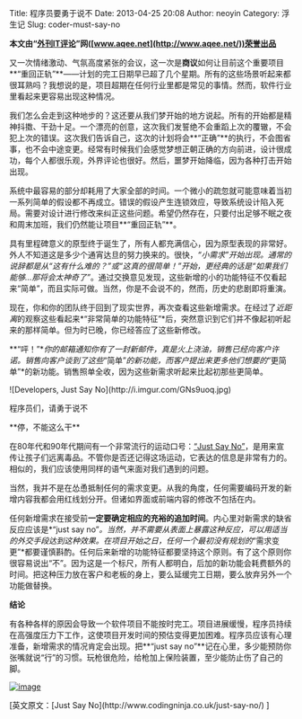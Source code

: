 Title: 程序员要勇于说不
Date: 2013-04-25 20:08
Author: neoyin
Category: 浮生记
Slug: coder-must-say-no

<section>

**本文由“[外刊IT评论](http://www.aqee.net/)”网([www.aqee.net](http://www.aqee.net/))荣誉出品**

又一次情绪激动、气氛高度紧张的会议，这一次是**商议**如何让目前这个重要项目**“重回正轨”**——计划的完工日期早已超了几个星期。所有的这些场景听起来都很耳熟吗？我想说的是，项目超期在任何行业里都是常见的事情。然而，软件行业里看起来更容易出现这种情况。

我们怎么会走到这种地步的？这还要从我们梦开始的地方说起。所有的开始都是精神抖擞、干劲十足。一个漂亮的创意，这次我们发誓绝不会重蹈上次的覆辙，不会犯上次的错误。这次我们告诉自己，这次的计划将会**“正确”**的执行，不会图省事，也不会中途变更。经常有时候我们会感觉梦想正朝正确的方向前进，设计很成功，每个人都很乐观，外界评论也很好。然后，噩梦开始降临，因为各种打击开始出现。

系统中最容易的部分却耗用了大家全部的时间。一个微小的疏忽就可能意味着当初一系列简单的假设都不再成立。错误的假设产生连锁效应，导致系统设计陷入死局。需要对设计进行修改来纠正这些问题。希望仍然存在，只要付出足够不眠之夜和周末加班，我们仍然能让项目**“重回正轨”**。

具有里程碑意义的原型终于诞生了，所有人都充满信心，因为原型表现的非常好。外人不知道这是多少个通宵达旦的努力换来的。很快，*“小需求”*开始出现。通常的说辞都是从*“这有什么难的？”*或*“这真的很简单！”*开始，更经典的话是*“如果我们能够…那将会太神奇了”*。通过交换意见发现，这些新增的小的功能特征不仅看起来“简单”，而且实际可做。当然，你是不会说不的，然而，历史的悲剧即将重演。

现在，你和你的团队终于回到了现实世界，再次查看这些新增需求。在经过了*近距离*的观察这些看起来*“非常简单的功能特征”*后，突然意识到它们并不像起初听起来的那样简单。但为时已晚，你已经答应了这些新修改。

**“呯！”**你的邮箱通知你有了一封新邮件，真是火上浇油，销售已经向客户许诺。销售向客户谈到了这些*“简单”*的新功能，而客户提出来更多他们想要的*“更简单”*的新功能。销售照单全收，因为这些新需求听起来比起初那些更简单。

<div>
![Developers, Just Say No](http://i.imgur.com/GNs9uoq.jpg)

程序员们，请勇于说不

</div>
**停，不能这么干**

在80年代和90年代期间有一个非常流行的运动口号：[“Just Say
No”](http://en.wikipedia.org/wiki/Just_Say_No)，是用来宣传让孩子们远离毒品。不管你是否还记得这场运动，它表达的信息是非常有力的。相似的，我们应该使用同样的语气来面对我们遇到的问题。

当然，我并不是在怂恿抵制任何的需求变更。从我的角度，任何需要编码开发的新增内容我都会用红线划分开。但诸如界面或前端内容的修改不包括在内。

任何新增需求在接受前**一定要确定相应的充裕的追加时间**。内心里对新需求的缺省反应应该是*“just
say
no”*。当然，并不需要从表面上暴露这种反应，可以用适当的外交手段达到这种效果。在项目开始之日，任何一个最初没有规划的*“需求变更”*都要谨慎斟酌。任何后来新增的功能特征都要坚持这个原则。有了这个原则你很容易说出“不”。因为这是一个标尺，所有人都明白，后加的新功能会耗费额外的时间。把这种压力放在客户和老板的身上，要么延缓完工日期，要么放弃另外一个功能做替换。

**结论**

有各种各样的原因会导致一个软件项目不能按时完工。项目进展缓慢，程序员持续在高强度压力下工作，这使项目开发时间的预估变得更加困难。程序员应该有心理准备，新增需求的情况肯定会出现。把**“just
say
no”**记在心里，多少能预防你张嘴就说“行”的习惯。玩枪很危险，给枪加上保险装置，至少能防止伤了自己的脚。

[![image](http://ittopic.gotoip1.com/cup-ad.jpg)](http://ihacker.taobao.com/)

<div>
[英文原文：[Just Say No](http://www.codingninja.co.uk/just-say-no/) ]

</div>
</section>
